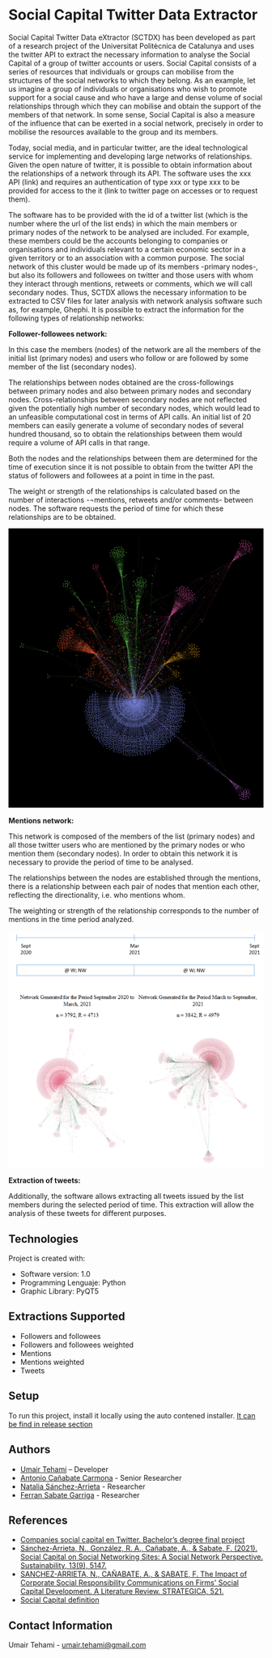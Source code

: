 # Social Capital Twitter Data Extractor
Social Capital Twitter Data eXtractor (SCTDX) has been developed as part of a research project of the Universitat Politècnica de Catalunya and uses the twitter API to extract the necessary information to analyse the Social Capital of a group of twitter accounts or users.
Social Capital consists of a series of resources that individuals or groups can mobilise from the structures of the social networks to which they belong. As an example, let us imagine a group of individuals or organisations who wish to promote support for a social cause and who have a large and dense volume of social relationships through which they can mobilise and obtain the support of the members of that network. In some sense, Social Capital is also a measure of the influence that can be exerted in a social network, precisely in order to mobilise the resources available to the group and its members.

Today, social media, and in particular twitter, are the ideal technological service for implementing and developing large networks of relationships. Given the open nature of twitter, it is possible to obtain information about the relationships of a network through its API. The software uses the xxx API (link) and requires an authentication of type xxx or type xxx to be provided for access to the it (link to twitter page on accesses or to request them).

The software has to be provided with the id of a twitter list (which is the number where the url of the list ends) in which the main members or primary nodes of the network to be analysed are included. For example, these members could be the accounts belonging to companies or organisations and individuals relevant to a certain economic sector in a given territory or to an association with a common purpose. The social network of this cluster would be made up of its members -primary nodes-, but also its followers and followees on twitter and those users with whom they interact through mentions, retweets or comments, which we will call secondary nodes. Thus, SCTDX allows the necessary information to be extracted to CSV files for later analysis with network analysis software such as, for example, Ghephi. It is possible to extract the information for the following types of relationship networks:

**Follower-followees network:**

In this case the members (nodes) of the network are all the members of the initial list (primary nodes) and users who follow or are followed by some member of the list (secondary nodes).

The relationships between nodes obtained are the cross-followings between primary nodes and also between primary nodes and secondary nodes. Cross-relationships between secondary nodes are not reflected given the potentially high number of secondary nodes, which would lead to an unfeasible computational cost in terms of API calls. An initial list of 20 members can easily generate a volume of secondary nodes of several hundred thousand, so to obtain the relationships between them would require a volume of API calls in that range.

Both the nodes and the relationships between them are determined for the time of execution since it is not possible to obtain from the twitter API the status of followers and followees at a point in time in the past.

The weight or strength of the relationships is calculated based on the number of interactions -¬mentions, retweets and/or comments- between nodes. The software requests the period of time for which these relationships are to be obtained.

![](images/image_followers.png)

**Mentions network:**

This network is composed of the members of the list (primary nodes) and all those twitter users who are mentioned by the primary nodes or who mention them (secondary nodes). In order to obtain this network it is necessary to provide the period of time to be analysed.

The relationships between the nodes are established through the mentions, there is a relationship between each pair of nodes that mention each other, reflecting the directionality, i.e. who mentions whom.

The weighting or strength of the relationship corresponds to the number of mentions in the time period analyzed.

![](images/image_mentions.png)

**Extraction of tweets:**

Additionally, the software allows extracting all tweets issued by the list members during the selected period of time. This extraction will allow the analysis of these tweets for different purposes.

## Technologies

Project is created with:
* Software version: 1.0
* Programming Lenguaje: Python
* Graphic Library: PyQT5

## Extractions Supported

- Followers and followees
- Followers and followees weighted
- Mentions
- Mentions weighted
- Tweets

## Setup

To run this project, install it locally using the auto contened installer. [It can be find in release section](https://github.com/umairtehami/Twitter-Social-Capital/releases/tag/v1.0)

## Authors

- [Umair Tehami](https://www.researchgate.net/profile/Umair-Tehami) – Developer
- [Antonio Cañabate Carmona](https://www.researchgate.net/profile/Antonio-Canabate-Carmona) - Senior Researcher
- [Natalia Sánchez-Arrieta](https://www.researchgate.net/profile/Natalia-Sanchez-Arrieta) - Researcher
- [Ferran Sabate Garriga](https://www.researchgate.net/profile/Ferran-Sabate) - Researcher

## References

- [Companies social capital en Twitter. Bachelor’s degree final project](https://upcommons.upc.edu/handle/2117/353507)
- [Sánchez-Arrieta, N., González, R. A., Cañabate, A., & Sabate, F. (2021). Social Capital on Social Networking Sites: A Social Network Perspective. Sustainability, 13(9), 5147.](https://www.mdpi.com/2071-1050/13/9/5147) 
- [SANCHEZ-ARRIETA, N., CAÑABATE, A., & SABATE, F. The Impact of Corporate Social Responsibility Communications on Firms' Social Capital Development. A Literature Review. STRATEGICA, 521.](https://www.researchgate.net/publication/339069148_The_Impact_of_Corporate_Social_Responsibility_Communications_on_Firms'_Social_Capital_Development) 
- [Social Capital definition](https://encyclopedia.pub/item/revision/af3da3564884ce059dff05b6049216e6)

## Contact Information

Umair Tehami - umair.tehami@gmail.com
